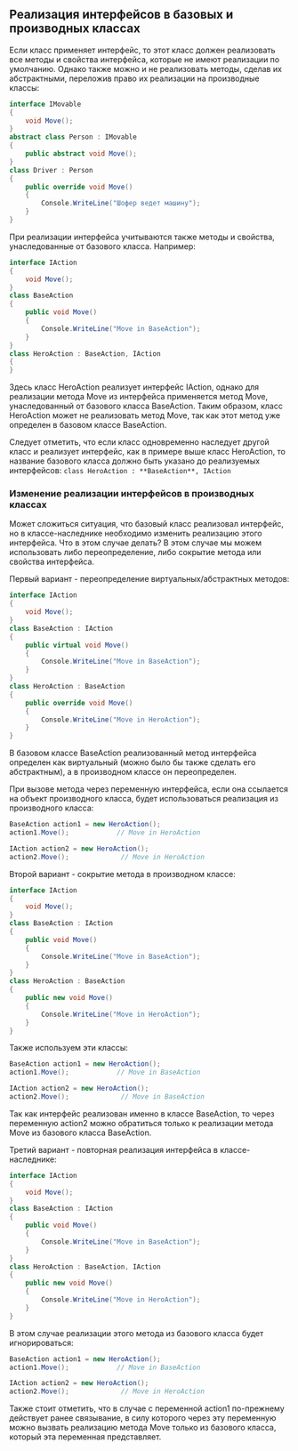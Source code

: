 ## Реализация интерфейсов в базовых и производных классах

Если класс применяет интерфейс, то этот класс должен реализовать все методы и свойства интерфейса, которые не имеют реализации по умолчанию. Однако также можно и не реализовать методы, сделав их абстрактными, 
переложив право их реализации на производные классы:

```cs
interface IMovable
{
    void Move();
}
abstract class Person : IMovable
{
    public abstract void Move();
}
class Driver : Person
{
    public override void Move()
    {
        Console.WriteLine("Шофер ведет машину");
    }
}
```

При реализации интерфейса учитываются также методы и свойства, унаследованные от базового класса. Например:

```cs
interface IAction
{
    void Move();
}
class BaseAction
{
    public void Move()
    {
        Console.WriteLine("Move in BaseAction");
    }
}
class HeroAction : BaseAction, IAction
{
}
```

Здесь класс HeroAction реализует интерфейс IAction, однако для реализации метода Move из интерфейса применяется метод Move, унаследованный от 
базового класса BaseAction. Таким образом, класс HeroAction может не реализовать метод Move, так как этот метод уже определен в базовом классе BaseAction.

Следует отметить, что если класс одновременно наследует другой класс и реализует интерфейс, как в примере выше класс HeroAction, 
то название базового класса должно быть указано до реализуемых интерфейсов: `class HeroAction : **BaseAction**, IAction`

### Изменение реализации интерфейсов в производных классах

Может сложиться ситуация, что базовый класс реализовал интерфейс, но в классе-наследнике необходимо изменить реализацию этого интерфейса. Что в этом случае делать? 
В этом случае мы можем использовать либо переопределение, либо сокрытие метода или свойства интерфейса.

Первый вариант - переопределение виртуальных/абстрактных методов:

```cs
interface IAction
{
    void Move();
}
class BaseAction : IAction
{
    public virtual void Move()
    {
        Console.WriteLine("Move in BaseAction");
    }
}
class HeroAction : BaseAction
{
    public override void Move()
    {
        Console.WriteLine("Move in HeroAction");
    }
}
```

В базовом классе BaseAction реализованный метод интерфейса определен как виртуальный (можно было бы также сделать его абстрактным), 
а в производном классе он переопределен.

При вызове метода через переменную интерфейса, если она ссылается на объект производного класса, будет использоваться реализация из 
производного класса:

```cs
BaseAction action1 = new HeroAction();
action1.Move();            // Move in HeroAction

IAction action2 = new HeroAction();
action2.Move();             // Move in HeroAction
```

Второй вариант - сокрытие метода в производном классе:

```cs
interface IAction
{
    void Move();
}
class BaseAction : IAction
{
    public void Move()
    {
        Console.WriteLine("Move in BaseAction");
    }
}
class HeroAction : BaseAction
{
    public new void Move()
    {
        Console.WriteLine("Move in HeroAction");
    }
}
```

Также используем эти классы:

```cs
BaseAction action1 = new HeroAction();
action1.Move();            // Move in BaseAction

IAction action2 = new HeroAction();
action2.Move();             // Move in BaseAction
```

Так как интерфейс реализован именно в классе BaseAction, то через переменную action2 можно обратиться только к реализации метода Move из базового класса BaseAction.

Третий вариант - повторная реализация интерфейса в классе-наследнике:

```cs
interface IAction
{
    void Move();
}
class BaseAction : IAction
{
    public void Move()
    {
        Console.WriteLine("Move in BaseAction");
    }
}
class HeroAction : BaseAction, IAction
{
    public new void Move()
    {
        Console.WriteLine("Move in HeroAction");
    }
}
```

В этом случае реализации этого метода из базового класса будет игнорироваться:

```cs
BaseAction action1 = new HeroAction();
action1.Move();            // Move in BaseAction

IAction action2 = new HeroAction();
action2.Move();             // Move in HeroAction
```

Также стоит отметить, что в случае с переменной action1 по-прежнему действует ранее связывание, в силу которого через эту переменную можно вызвать реализацию метода 
Move только из базового класса, который эта переменная представляет.

